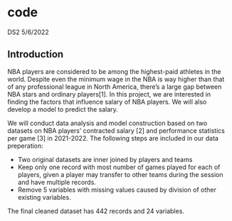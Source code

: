 code
================
DS2
5/6/2022

## Introduction

NBA players are considered to be among the highest-paid athletes in the
world. Despite even the minimum wage in the NBA is way higher than that
of any professional league in North America, there’s a large gap between
NBA stars and ordinary players\[1\]. In this project, we are interested
in finding the factors that influence salary of NBA players. We will
also develop a model to predict the salary.

We will conduct data analysis and model construction based on two
datasets on NBA players’ contracted salary \[2\] and performance
statistics per game \[3\] in 2021-2022. The following steps are included
in our data preperation:

-   Two original datasets are inner joined by players and teams
-   Keep only one record with most number of games played for each of
    players, given a player may transfer to other teams during the
    session and have multiple records.
-   Remove 5 variables with missing values caused by division of other
    existing variables.

The final cleaned dataset has 442 records and 24 variables.
